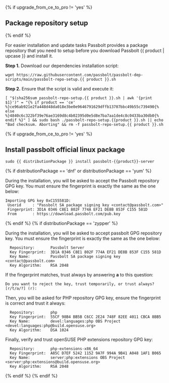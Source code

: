 {% if upgrade_from_ce_to_pro != 'yes' %}
## Package repository setup

{% endif %}

For easier installation and update tasks Passbolt provides a package repository that you need to setup
before you download Passbolt {{ product | upcase }} and install it.

**Step 1.** Download our dependencies installation script:

```
wget https://raw.githubusercontent.com/passbolt/passbolt-dep-scripts/main/passbolt-repo-setup.{{ product }}.sh
```

**Step 2.** Ensure that the script is valid and execute it:

```
[ "$(sha256sum passbolt-repo-setup.{{ product }}.sh | awk '{print $1}')" = "{% if product == 'ce' %}ce96ab921e2fa448d48da018e3be0e9646791629dffb13707bbc49b55c739490{% else %}4840c6c322bf39e76ae3169d8c4b02395d0e5d8e7ba7aa1de4c8c0433ba30db0{% endif %}" ] && sudo bash ./passbolt-repo-setup.{{product }}.sh || echo "Bad checksum. Aborting" && rm -f passbolt-repo-setup.{{ product }}.sh
```

{% if upgrade_from_ce_to_pro != 'yes' %}
## Install passbolt official linux package

```
sudo {{ distributionPackage }} install passbolt-{{product}}-server
```

{% if distributionPackage == 'dnf' or distributionPackage == 'yum' %}

During the installation, you will be asked to accept the Passbolt repository GPG key. You must ensure the fingerprint is exactly the same as the one below:

```
Importing GPG key 0xC155581D:
 Userid     : "Passbolt SA package signing key <contact@passbolt.com>"
 Fingerprint: 3D1A 0346 C8E1 802F 774A EF21 DE8B 853F C155 581D
 From       : https://download.passbolt.com/pub.key
```
{% endif %}
{% if distributionPackage == 'zypper' %}

During the installation, you will be asked to accept passbolt GPG repository key. You must ensure the fingerprint is exactly the same as the one below:

```
  Repository:       Passbolt Server
  Key Fingerprint:  3D1A 0346 C8E1 802F 774A EF21 DE8B 853F C155 581D
  Key Name:         Passbolt SA package signing key <contact@passbolt.com>
  Key Algorithm:    RSA 2048
```

If the fingerprint matches, trust always by answering **a** to this question:

```
Do you want to reject the key, trust temporarily, or trust always? [r/t/a/?] (r):
```

Then, you will be asked for PHP repository GPG key, ensure the fingerprint is correct and trust it always:

```
  Repository:       php
  Key Fingerprint:  55CF 98B4 BB5B C6CC 2E24 748F 82EE 4011 CBCA 8BB5
  Key Name:         devel:languages:php OBS Project <devel:languages:php@build.opensuse.org>
  Key Algorithm:    DSA 1024
```

Finally, verify and trust openSUSE PHP extensions repository GPG key:

```
  Repository:       php-extensions-x86_64
  Key Fingerprint:  A85C D7EF 5242 1152 9A7F 994A 9B41 A048 1AF1 B065
  Key Name:         server:php:extensions OBS Project <server:php:extensions@build.opensuse.org>
  Key Algorithm:    RSA 2048
```


{% endif %}
{% endif %}